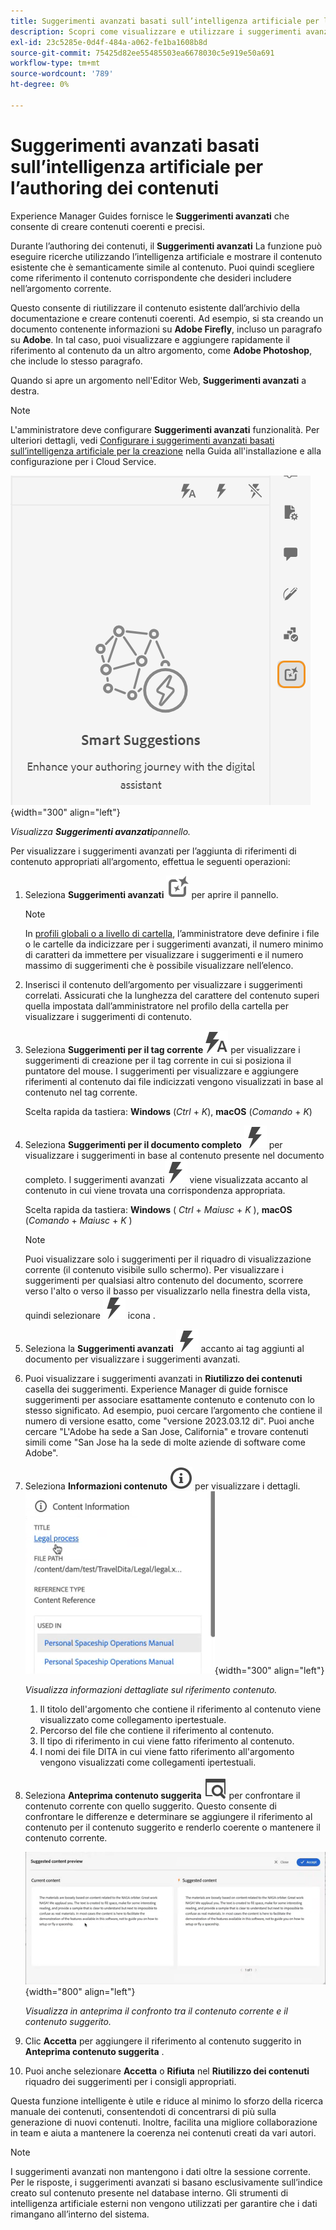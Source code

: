 ```yaml
---
title: Suggerimenti avanzati basati sull’intelligenza artificiale per l’authoring dei contenuti
description: Scopri come visualizzare e utilizzare i suggerimenti avanzati basati sull’intelligenza artificiale nell’editor web.
exl-id: 23c5285e-0d4f-484a-a062-fe1ba1608b8d
source-git-commit: 75425d82ee55485503ea6678030c5e919e50a691
workflow-type: tm+mt
source-wordcount: '789'
ht-degree: 0%

---
```


# Suggerimenti avanzati basati sull’intelligenza artificiale per l’authoring dei contenuti

Experience Manager Guides fornisce le **Suggerimenti avanzati** che consente di creare contenuti coerenti e precisi.

Durante l’authoring dei contenuti, il **Suggerimenti avanzati** La funzione può eseguire ricerche utilizzando l’intelligenza artificiale e mostrare il contenuto esistente che è semanticamente simile al contenuto. Puoi quindi scegliere come riferimento il contenuto corrispondente che desideri includere nell’argomento corrente.

Questo consente di riutilizzare il contenuto esistente dall’archivio della documentazione e creare contenuti coerenti. Ad esempio, si sta creando un documento contenente informazioni su **Adobe Firefly**, incluso un paragrafo su **Adobe**. In tal caso, puoi visualizzare e aggiungere rapidamente il riferimento al contenuto da un altro argomento, come **Adobe Photoshop**, che include lo stesso paragrafo.





Quando si apre un argomento nell&#39;Editor Web, **Suggerimenti avanzati** a destra.

>[!NOTE]
>
> L&#39;amministratore deve configurare **Suggerimenti avanzati** funzionalità. Per ulteriori dettagli, vedi [Configurare i suggerimenti avanzati basati sull’intelligenza artificiale per la creazione](../cs-install-guide/conf-smart-suggestions.md) nella Guida all&#39;installazione e alla configurazione per i Cloud Service.

![Pannello Suggerimenti avanzati](images/smart-suggestions-panel.png){width="300" align="left"}

*Visualizza **Suggerimenti avanzati**pannello.*

Per visualizzare i suggerimenti avanzati per l’aggiunta di riferimenti di contenuto appropriati all’argomento, effettua le seguenti operazioni:

1. Seleziona **Suggerimenti avanzati** ![icona suggerimenti avanzati](images/smart-suggestions-icon.svg) per aprire il pannello.



   >[!NOTE]
   >
   > In [profili globali o a livello di cartella](../cs-install-guide/conf-folder-level.md#conf-ai-smart-suggestions), l’amministratore deve definire i file o le cartelle da indicizzare per i suggerimenti avanzati, il numero minimo di caratteri da immettere per visualizzare i suggerimenti e il numero massimo di suggerimenti che è possibile visualizzare nell’elenco.

1. Inserisci il contenuto dell’argomento per visualizzare i suggerimenti correlati. Assicurati che la lunghezza del carattere del contenuto superi quella impostata dall’amministratore nel profilo della cartella per visualizzare i suggerimenti di contenuto.

1. Seleziona **Suggerimenti per il tag corrente** ![smart recommendations icona tag corrente](images/smart-suggestions-current-tag-icon.svg) per visualizzare i suggerimenti di creazione per il tag corrente in cui si posiziona il puntatore del mouse.  I suggerimenti per visualizzare e aggiungere riferimenti al contenuto dai file indicizzati vengono visualizzati in base al contenuto nel tag corrente.

   Scelta rapida da tastiera: **Windows** (*Ctrl* + *K*),  **macOS** (*Comando* + *K*)
1. Seleziona **Suggerimenti per il documento completo**  ![smart recommendations icona documento completo](images/smart-suggestions-complete-document-icon.svg) per visualizzare i suggerimenti in base al contenuto presente nel documento completo.  I suggerimenti avanzati![icona suggerimenti avanzati](images/smart-suggestions-complete-document-icon.svg) viene visualizzata accanto al contenuto in cui viene trovata una corrispondenza appropriata.

   Scelta rapida da tastiera: **Windows** ( *Ctrl* + *Maiusc* +  *K* ),  **macOS** (*Comando* + *Maiusc* + *K* )

   >[!NOTE]
   >
   > Puoi visualizzare solo i suggerimenti per il riquadro di visualizzazione corrente (il contenuto visibile sullo schermo). Per visualizzare i suggerimenti per qualsiasi altro contenuto del documento, scorrere verso l&#39;alto o verso il basso per visualizzarlo nella finestra della vista, quindi selezionare ![icona suggerimenti avanzati](images/smart-suggestions-complete-document-icon.svg) icona .

1. Seleziona la **Suggerimenti avanzati** ![icona suggerimenti avanzati](images/smart-suggestions-complete-document-icon.svg) accanto ai tag aggiunti al documento per visualizzare i suggerimenti avanzati.
1. Puoi visualizzare i suggerimenti avanzati in **Riutilizzo dei contenuti** casella dei suggerimenti.  Experience Manager di guide fornisce suggerimenti per associare esattamente contenuto e contenuto con lo stesso significato. Ad esempio, puoi cercare l’argomento che contiene il numero di versione esatto, come &quot;versione 2023.03.12 di&quot;. Puoi anche cercare &quot;L&#39;Adobe ha sede a San Jose, California&quot; e trovare contenuti simili come &quot;San Jose ha la sede di molte aziende di software come Adobe&quot;.
1. Seleziona **Informazioni contenuto** ![Informazioni contenuto](images/smart-suggestions-content-info-icon.svg) per visualizzare i dettagli.
   ![Pannello informazioni contenuto](images/smart-suggestions-content-information.png){width="300" align="left"}

   *Visualizza informazioni dettagliate sul riferimento contenuto.*

   1. Il titolo dell&#39;argomento che contiene il riferimento al contenuto viene visualizzato come collegamento ipertestuale.
   1. Percorso del file che contiene il riferimento al contenuto.
   1. Il tipo di riferimento in cui viene fatto riferimento al contenuto.
   1. I nomi dei file DITA in cui viene fatto riferimento all&#39;argomento vengono visualizzati come collegamenti ipertestuali.
1. Seleziona **Anteprima contenuto suggerita** ![icona anteprima suggerimenti avanzati](images/smart-suggestions-preview-icon.svg) per confrontare il contenuto corrente con quello suggerito. Questo consente di confrontare le differenze e determinare se aggiungere il riferimento al contenuto per il contenuto suggerito e renderlo coerente o mantenere il contenuto corrente.

   ![Anteprima contenuto suggerita](images/smart-suggestions-suggested-content-preview.png){width="800" align="left"}

   *Visualizza in anteprima il confronto tra il contenuto corrente e il contenuto suggerito.*

1. Clic **Accetta** per aggiungere il riferimento al contenuto suggerito in **Anteprima contenuto suggerita** .
1. Puoi anche selezionare **Accetta** o **Rifiuta** nel **Riutilizzo dei contenuti** riquadro dei suggerimenti per i consigli appropriati.


Questa funzione intelligente è utile e riduce al minimo lo sforzo della ricerca manuale dei contenuti, consentendoti di concentrarsi di più sulla generazione di nuovi contenuti. Inoltre, facilita una migliore collaborazione in team e aiuta a mantenere la coerenza nei contenuti creati da vari autori.

>[!NOTE]
>
>I suggerimenti avanzati non mantengono i dati oltre la sessione corrente. Per le risposte, i suggerimenti avanzati si basano esclusivamente sull’indice creato sul contenuto presente nel database interno. Gli strumenti di intelligenza artificiale esterni non vengono utilizzati per garantire che i dati rimangano all’interno del sistema.
